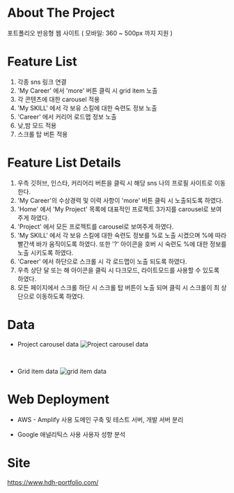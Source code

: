 # About The Project
포트폴리오 반응형 웹 사이트
 ( 모바일: 360 ~ 500px 까지 지원 )

# Feature List
1. 각종 sns 링크 연결
2. 'My Career' 에서 'more' 버튼 클릭 시 grid item 노출
3. 각 콘텐츠에 대한 carousel 적용
4. 'My SKILL' 에서 각 보유 스킬에 대한 숙련도 정보 노출
5. 'Career' 에서 커리어 로드맵 정보 노출
6. 낮,밤 모드 적용
7. 스크롤 탑 버튼 적용

#  Feature List Details
1. 우측 깃허브, 인스타, 커리어리 버튼을 클릭 시 해당 sns 나의 프로필 사이트로 이동한다.
2. 'My Career'의 수상경력 및 이력 사항이 'more' 버튼 클릭 시 노출되도록 하였다.
3. 'Home' 에서 'My Project' 목록에 대표적인 프로젝트 3가지를 carousel로 보여주게 하였다.
4. 'Project' 에서 모든 프로젝트를 carousel로 보여주게 하였다.
5. 'My SKILL' 에서 각 보유 스킬에 대한 숙련도 정보를 %로 노출 시켰으며 %에 따라 빨간색 바가 움직이도록 하였다. 또한 '?' 아이콘을 호버 시 숙련도 %에 대한 정보를 노출 시키도록 하였다.
6. 'Career' 에서 하단으로 스크롤 시 각 로드맵이 노출 되도록 하였다.
7. 우측 상단 달 또는 해 아이콘을 클릭 시 다크모드, 라이트모드를 사용할 수 있도록 하였다.
8. 모든 페이지에서 스크롤 하단 시 스크롤 탑 버튼이 노출 되며 클릭 시 스크롤이 최 상단으로 이동하도록 하였다.

# Data
*  Project carousel data
![Project carousel data](https://user-images.githubusercontent.com/76561461/190072756-518c2268-f602-49cf-bc30-56359ce2618e.png)
<br />

* Grid item data
![grid item data](https://user-images.githubusercontent.com/76561461/190072768-c5bfe421-d4b4-4eec-914d-9ce634141f05.png)

# Web Deployment
* AWS - Amplify 사용
도메인 구축 및 테스트 서버, 개발 서버 분리

* Google 애널리틱스 사용
사용자 성향 분석

# Site
https://www.hdh-portfolio.com/
